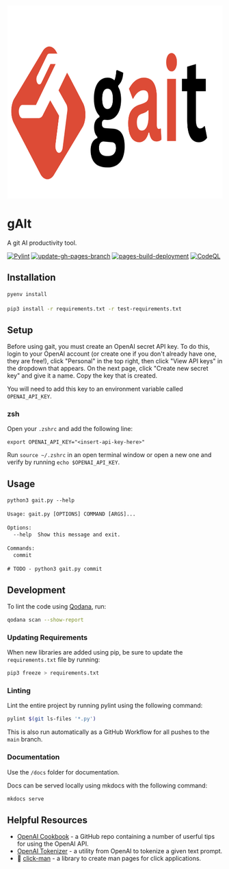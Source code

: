 <picture>
  <source media="(prefers-color-scheme: dark)" srcset="./img/logo_dark.png">
  <img alt="Shows the gait logo in light mode and dark mode." src="./img/logo_light.png" width="900" 
     height="450">
</picture>

# gAIt

A git AI productivity tool.

[![Pylint](https://github.com/mgzwarrior/gait/actions/workflows/pylint.yml/badge.svg)](https://github.com/mgzwarrior/gait/actions/workflows/pylint.yml)
[![update-gh-pages-branch](https://github.com/mgzwarrior/gait/actions/workflows/mkdocs.yml/badge.svg)](https://github.com/mgzwarrior/gait/actions/workflows/mkdocs.yml)
[![pages-build-deployment](https://github.com/mgzwarrior/gait/actions/workflows/pages/pages-build-deployment/badge.svg)](https://github.com/mgzwarrior/gait/actions/workflows/pages/pages-build-deployment)
[![CodeQL](https://github.com/mgzwarrior/gait/actions/workflows/github-code-scanning/codeql/badge.svg)](https://github.com/mgzwarrior/gait/actions/workflows/github-code-scanning/codeql)

## Installation

```bash
pyenv install

pip3 install -r requirements.txt -r test-requirements.txt
```

## Setup

Before using gait, you must create an OpenAI secret API key.  To do this, login to your OpenAI account (or create one if you don't already have one, they are free!), click "Personal" in the top right, then click "View API keys" in the dropdown that appears.  On the next page, click "Create new secret key" and give it a name.  Copy the key that is created.

You will need to add this key to an environment variable called `OPENAI_API_KEY`.

### zsh

Open your `.zshrc` and add the following line:

```
export OPENAI_API_KEY="<insert-api-key-here>"
```

Run `source ~/.zshrc` in an open terminal window or open a new one and verify by running `echo $OPENAI_API_KEY`.

## Usage

```commandline
python3 gait.py --help

Usage: gait.py [OPTIONS] COMMAND [ARGS]...

Options:
  --help  Show this message and exit.

Commands:
  commit

# TODO - python3 gait.py commit
```

## Development

To lint the code using [Qodana](https://www.jetbrains.com/help/qodana/getting-started.html), run:

```bash
qodana scan --show-report
```

### Updating Requirements

When new libraries are added using pip, be sure to update the `requirements.txt` file by running:

```bash
pip3 freeze > requirements.txt
```

### Linting

Lint the entire project by running pylint using the following command:

```bash
pylint $(git ls-files '*.py')
```

This is also run automatically as a GitHub Workflow for all pushes to the `main` branch.

### Documentation

Use the `/docs` folder for documentation.

Docs can be served locally using mkdocs with the following command:

```bash
mkdocs serve
```

## Helpful Resources

- [OpenAI Cookbook](https://github.com/openai/openai-cookbook) - a GitHub repo containing a number of userful tips for using the OpenAI API.
- [OpenAI Tokenizer](https://platform.openai.com/tokenizer) - a utility from OpenAI to tokenize a given text prompt.
- :construction: [click-man](https://github.com/click-contrib/click-man) - a library to create man pages for click applications.
